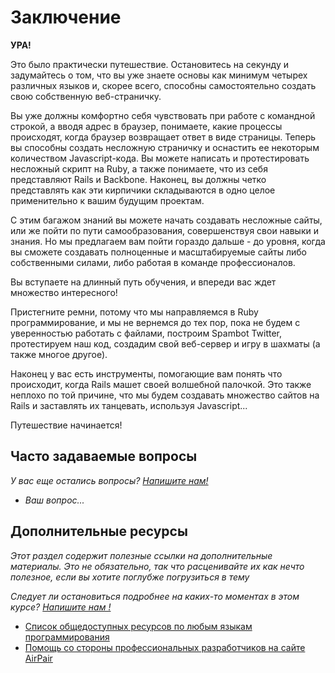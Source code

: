 # Заключение

**УРА!** 

Это было практически путешествие. Остановитесь на секунду и задумайтесь о том, что вы уже знаете основы как минимум четырех различных языков и, скорее всего, способны самостоятельно создать свою собственную веб-страничку. 

Вы уже должны комфортно себя чувствовать при работе с командной строкой, а вводя адрес в браузер, понимаете, какие процессы происходят, когда браузер возвращает ответ в виде страницы. Теперь вы способны создать несложную страничку и оснастить ее некоторым количеством Javascript-кода. Вы можете написать и протестировать несложный скрипт на Ruby, а также понимаете, что из себя представляют Rails и Backbone. Наконец, вы должны четко представлять как эти кирпичики складываются в одно целое применительно к вашим будущим проектам.

С этим багажом знаний вы можете начать создавать несложные сайты, или же пойти по пути самообразования, совершенствуя свои навыки и знания. Но мы предлагаем вам пойти гораздо дальше - до уровня, когда вы сможете создавать полноценные и масштабируемые сайты либо собственными силами, либо работая в команде профессионалов.

Вы вступаете на длинный путь обучения, и впереди вас ждет множество интересного!

Пристегните ремни, потому что мы направляемся в Ruby программирование, и мы не вернемся до тех пор, пока не будем с уверенностью работать с файлами, построим Spambot Twitter, протестируем наш код, создадим свой веб-сервер и игру в шахматы (а также многое другое).

Наконец у вас есть инструменты, помогающие вам понять что происходит, когда Rails машет своей волшебной палочкой. Это также неплохо по той причине, что мы будем создавать множество сайтов на Rails и заставлять их танцевать, используя Javascript...

Путешествие начинается!

## Часто задаваемые вопросы

*У вас еще остались вопросы? [Напишите нам!](mailto:frey@list.ru)*

* *Ваш вопрос...*

## Дополнительные ресурсы

*Этот раздел содержит полезные ссылки на дополнительные материалы. Это не обязательно, так что расценивайте их как нечто полезное, если вы хотите поглубже погрузиться в тему*


*Следует ли остановиться подробнее на каких-то моментах в этом курсе? [Напишите нам !](mailto:frey@list.ru)*

* [Список общедоступных ресурсов по любым языкам программирования](https://github.com/vhf/free-programming-books/blob/master/free-programming-books.md)
* [Помощь со стороны профессиональных разработчиков на сайте AirPair](http://www.airpair.com)
